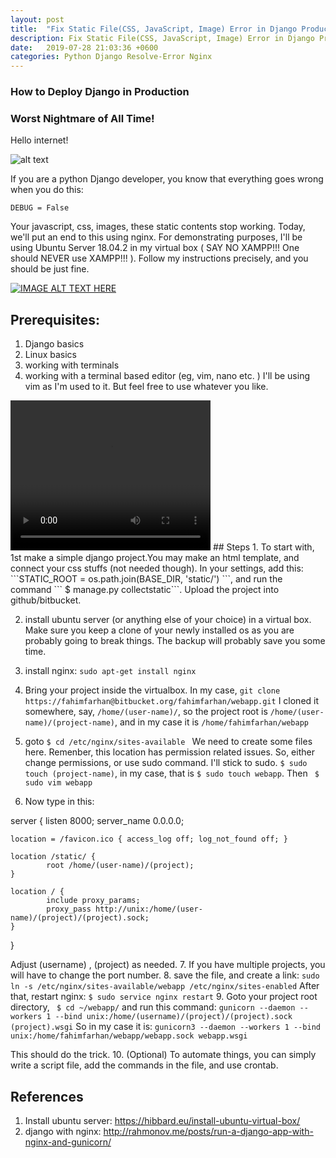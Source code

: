 ```yaml
---
layout: post
title:  "Fix Static File(CSS, JavaScript, Image) Error in Django Production with Nginx"
description: Fix Static File(CSS, JavaScript, Image) Error in Django Production with Nginx.
date:   2019-07-28 21:03:36 +0600
categories: Python Django Resolve-Error Nginx
---
```

### How to Deploy Django in Production 
### Worst Nightmare of All Time!
Hello internet!

![alt text](https://i.imgur.com/hBHkhGN.jpg "Logo Title Text 1")

If you are a python Django developer, you know that everything goes wrong when you do this:
```
DEBUG = False
```
Your javascript, css, images, these static contents stop working. Today, we'll put an end to this using nginx. 
For demonstrating purposes, I'll be using Ubuntu Server 18.04.2 in my virtual box ( SAY NO XAMPP!!! One should NEVER use XAMPP!!! ). Follow my instructions precisely, and you should be just fine.

[![IMAGE ALT TEXT HERE](http://img.youtube.com/vi/4Ouc1VPNpMU/0.jpg)](http://www.youtube.com/watch?v=4Ouc1VPNpMU)
## Prerequisites:
1. Django basics
2. Linux basics 
3. working with terminals
4. working with a terminal based editor (eg, vim, nano etc. ) I'll be using vim as I'm used to it. But feel free to use whatever you like.

 <video width="320" height="240" controls>
  <source src="https://youtu.be/5FXgEbaNCfA" type="video/mp4">
</video> 
## Steps
1. To start with, 1st make a simple django project.You may make an html template, and connect your css stuffs (not needed though). In your settings, add this: ```STATIC_ROOT = os.path.join(BASE_DIR, 'static/') ```, and run the command ``` $ manage.py collectstatic```. Upload the project into github/bitbucket.

2. install ubuntu server (or anything else of your choice) in a virtual box. Make sure you keep a clone of your newly installed os as you are probably going to break things. The backup will probably save you some time.
3. install nginx:
``` sudo apt-get install nginx ```
4. Bring your project inside the virtualbox. In my case, 
``` git clone https://fahimfarhan@bitbucket.org/fahimfarhan/webapp.git ```
I cloned it somewhere, say, ```/home/(user-name)/```, so the project root is  ```/home/(user-name)/(project-name)```, and in my case it is ```/home/fahimfarhan/webapp```

5. goto ```$ cd /etc/nginx/sites-available ```
We need to create some files here. Remenber, this location has permission related issues. So, either change permissions, or use sudo command. I'll stick to sudo.
```$ sudo touch (project-name)```, in my case, that is 
```$ sudo touch webapp```. Then ``` $ sudo vim webapp```
 
 6. Now type in this:
 
 server {
    listen 8000;
    server_name 0.0.0.0;

    location = /favicon.ico { access_log off; log_not_found off; }

    location /static/ {
            root /home/(user-name)/(project);
    }

    location / {
            include proxy_params;
            proxy_pass http://unix:/home/(user-name)/(project)/(project).sock;
    }
}
 
 Adjust (username) , (project) as needed.
7. If you have multiple projects, you will have to change the port number.
8. save the file, and create a link:
``` sudo ln -s /etc/nginx/sites-available/webapp /etc/nginx/sites-enabled ```
After that, restart nginx:
``` $ sudo service nginx restart ```
9. Goto your project root directory, ``` $ cd ~/webapp/``` and run this command:
``` gunicorn --daemon --workers 1 --bind unix:/home/(username)/(project)/(project).sock (project).wsgi ```
So in my case it is: ``` gunicorn3 --daemon --workers 1 --bind unix:/home/fahimfarhan/webapp/webapp.sock webapp.wsgi ```

This should do the trick.
10. (Optional) To automate things, you can simply write a script file, add the commands in the file, and use crontab.
## References
1. Install ubuntu server: https://hibbard.eu/install-ubuntu-virtual-box/
2. django with nginx: http://rahmonov.me/posts/run-a-django-app-with-nginx-and-gunicorn/
